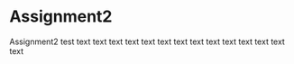 # Assignment2
Assignment2
test
text
text
text
text
text
text
text
text
text
text
text
text
text
text
